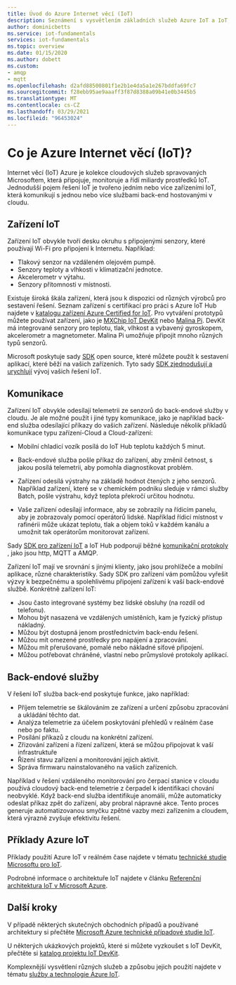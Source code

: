 ```yaml
---
title: Úvod do Azure Internet věcí (IoT)
description: Seznámení s vysvětlením základních služeb Azure IoT a IoT, včetně příkladů, které vám pomůžou ilustrovat používání IoT.
author: dominicbetts
ms.service: iot-fundamentals
services: iot-fundamentals
ms.topic: overview
ms.date: 01/15/2020
ms.author: dobett
ms.custom:
- amqp
- mqtt
ms.openlocfilehash: d2afd88500801f1e2b1e4da5a1e267bddfa69fc7
ms.sourcegitcommit: f28ebb95ae9aaaff3f87d8388a09b41e0b3445b5
ms.translationtype: MT
ms.contentlocale: cs-CZ
ms.lasthandoff: 03/29/2021
ms.locfileid: "96453024"
---
```

# <a name="what-is-azure-internet-of-things-iot"></a>Co je Azure Internet věcí (IoT)?

Internet věcí (IoT) Azure je kolekce cloudových služeb spravovaných Microsoftem, která připojuje, monitoruje a řídí miliardy prostředků IoT. Jednodušší pojem řešení IoT je tvořeno jedním nebo více zařízeními IoT, která komunikují s jednou nebo více službami back-end hostovanými v cloudu. 

## <a name="iot-devices"></a>Zařízení IoT

Zařízení IoT obvykle tvoří desku okruhu s připojenými senzory, které používají Wi-Fi pro připojení k Internetu. Například:

* Tlakový senzor na vzdáleném olejovém pumpě.
* Senzory teploty a vlhkosti v klimatizační jednotce.
* Akcelerometr v výtahu.
* Senzory přítomnosti v místnosti.

Existuje široká škála zařízení, která jsou k dispozici od různých výrobců pro sestavení řešení. Seznam zařízení s certifikací pro práci s Azure IoT Hub najdete v [katalogu zařízení Azure Certified for IoT](https://catalog.azureiotsolutions.com/alldevices). Pro vytváření prototypů můžete používat zařízení, jako je [MXChip IoT DevKit](https://microsoft.github.io/azure-iot-developer-kit/) nebo [Malina Pi](https://www.raspberrypi.org/). DevKit má integrované senzory pro teplotu, tlak, vlhkost a vybavený gyroskopem, akcelerometr a magnetometer. Malina Pi umožňuje připojit mnoho různých typů senzorů. 

Microsoft poskytuje sady [SDK](../iot-hub/iot-hub-devguide-sdks.md) open source, které můžete použít k sestavení aplikací, které běží na vašich zařízeních. Tyto sady [SDK zjednodušují a urychlují](https://azure.microsoft.com/blog/benefits-of-using-the-azure-iot-sdks-in-your-azure-iot-solution/) vývoj vašich řešení IoT.

## <a name="communication"></a>Komunikace

Zařízení IoT obvykle odesílají telemetrii ze senzorů do back-endové služby v cloudu. Je ale možné použít i jiné typy komunikace, jako je například back-end služba odesílající příkazy do vašich zařízení. Následuje několik příkladů komunikace typu zařízení-Cloud a Cloud-zařízení:

* Mobilní chladicí vozík posílá do IoT Hub teplotu každých 5 minut. 

* Back-endové služba pošle příkaz do zařízení, aby změnil četnost, s jakou posílá telemetrii, aby pomohla diagnostikovat problém. 

* Zařízení odesílá výstrahy na základě hodnot čtených z jeho senzorů. Například zařízení, které se v chemickém podniku sleduje v rámci služby Batch, pošle výstrahu, když teplota překročí určitou hodnotu.

* Vaše zařízení odesílají informace, aby se zobrazily na řídicím panelu, aby je zobrazovaly pomocí operátorů lidské. Například řídicí místnost v rafinérii může ukázat teplotu, tlak a objem toků v každém kanálu a umožnit tak operátorům monitorovat zařízení. 

Sady [SDK pro zařízení IoT](../iot-hub/iot-hub-devguide-sdks.md) a IoT Hub podporují běžné [komunikační protokoly](../iot-hub/iot-hub-devguide-protocols.md) , jako jsou http, MQTT a AMQP.

Zařízení IoT mají ve srovnání s jinými klienty, jako jsou prohlížeče a mobilní aplikace, různé charakteristiky. Sady SDK pro zařízení vám pomůžou vyřešit výzvy k bezpečnému a spolehlivému připojení zařízení k vaší back-endové službě.  Konkrétně zařízení IoT:

* Jsou často integrované systémy bez lidské obsluhy (na rozdíl od telefonu).
* Mohou být nasazená ve vzdálených umístěních, kam je fyzický přístup nákladný.
* Můžou být dostupná jenom prostřednictvím back-endu řešení.
* Můžou mít omezené prostředky pro napájení a zpracování.
* Můžou mít přerušované, pomalé nebo nákladné síťové připojení.
* Můžou potřebovat chráněné, vlastní nebo průmyslové protokoly aplikací.

## <a name="back-end-services"></a>Back-endové služby 

V řešení IoT služba back-end poskytuje funkce, jako například:

* Příjem telemetrie se škálováním ze zařízení a určení způsobu zpracování a ukládání těchto dat.
* Analýza telemetrie za účelem poskytování přehledů v reálném čase nebo po faktu.
* Posílání příkazů z cloudu na konkrétní zařízení. 
* Zřizování zařízení a řízení zařízení, která se můžou připojovat k vaší infrastruktuře
* Řízení stavu zařízení a monitorování jejich aktivit.
* Správa firmwaru nainstalovaného na vašich zařízeních.

Například v řešení vzdáleného monitorování pro čerpací stanice v cloudu používá cloudový back-end telemetrie z čerpadel k identifikaci chování neobvyklé. Když back-end služba identifikuje anomálii, může automaticky odeslat příkaz zpět do zařízení, aby probral nápravné akce. Tento proces generuje automatizovanou smyčku zpětné vazby mezi zařízením a cloudem, která výrazně zvyšuje efektivitu řešení.

## <a name="azure-iot-examples"></a>Příklady Azure IoT

Příklady použití Azure IoT v reálném čase najdete v tématu [technické studie Microsoftu pro IoT](https://microsoft.github.io/techcasestudies/#technology=IoT&sortBy=featured). 

Podrobné informace o architektuře IoT najdete v článku [Referenční architektura IoT v Microsoft Azure](/azure/architecture/reference-architectures/iot).

## <a name="next-steps"></a>Další kroky

V případě některých skutečných obchodních případů a používané architektury si přečtěte [Microsoft Azure technické případové studie IoT](https://microsoft.github.io/techcasestudies/#technology=IoT&sortBy=featured).

U některých ukázkových projektů, které si můžete vyzkoušet s IoT DevKit, přečtěte si [katalog projektu IoT DevKit](https://microsoft.github.io/azure-iot-developer-kit/docs/projects/). 

Komplexnější vysvětlení různých služeb a způsobu jejich použití najdete v tématu [služby a technologie Azure IoT](iot-services-and-technologies.md).